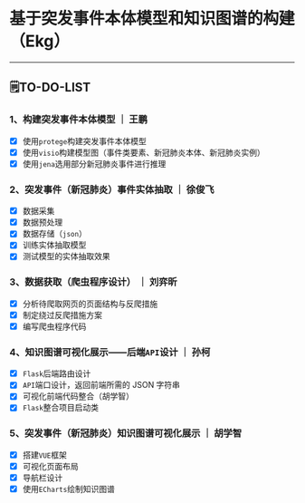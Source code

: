 # 基于突发事件本体模型和知识图谱的构建（Ekg）

---

## 🗒️TO-DO-LIST

### 1、构建突发事件本体模型 ｜ 王鹏

- [x] 使用`protege`构建突发事件本体模型
- [x] 使用`visio`构建模型图（事件类要素、新冠肺炎本体、新冠肺炎实例）
- [x] 使用`jena`选用部分新冠肺炎事件进行推理

### 2、突发事件（新冠肺炎）事件实体抽取 ｜ 徐俊飞

- [x] 数据采集
- [x] 数据预处理
- [x] 数据存储（`json`）
- [x] 训练实体抽取模型
- [x] 测试模型的实体抽取效果

### 3、数据获取（爬虫程序设计） ｜ 刘弈昕

- [x] 分析待爬取网页的页面结构与反爬措施
- [x] 制定绕过反爬措施方案
- [x] 编写爬虫程序代码

### 4、知识图谱可视化展示——后端`API`设计 ｜ 孙柯

- [x] `Flask`后端路由设计
- [x] `API`端口设计，返回前端所需的 JSON 字符串
- [x] 可视化前端代码整合（胡学智）
- [x] `Flask`整合项目启动类

### 5、突发事件（新冠肺炎）知识图谱可视化展示 ｜ 胡学智

- [x] 搭建`VUE`框架
- [x] 可视化页面布局
- [x] 导航栏设计
- [x] 使用`ECharts`绘制知识图谱
